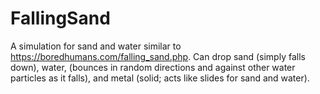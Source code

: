 # FallingSand
A simulation for sand and water similar to https://boredhumans.com/falling_sand.php. Can drop sand (simply falls down), water, (bounces in random directions and against other water particles as it falls), and metal (solid; acts like slides for sand and water).
